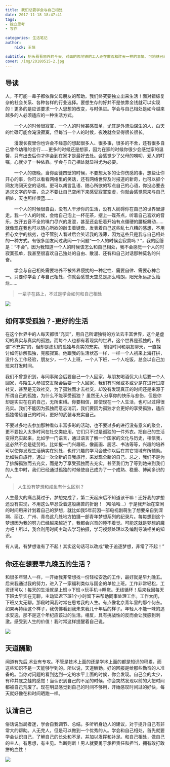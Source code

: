 ```yaml
---
title: 我们总要学会与自己相处
date: 2017-11-18 18:47:41
tags: 
- 独立思考
- 写作

categories: 生活笔记
author:
	nick: 王恒

subtitle: 抬头看看窗外的今天，对面的修地铁的工人还在做着和昨天一样的事情。可地铁已经修了 2 年了。
cover: /img/20180515-2.jpg
---
```

## 导读
人，不可能一辈子都依靠父母朋友的帮助。我们终究要独立出来生活！面对错综复杂的社会关系、各种各样的行业选择。要想生存的好并不是依靠金钱就可以实现的！更多的是应该要求一个人思想的改变，与时俱进。学会与自己相处是如今越来越多的人必须适应的一种生活方式。

<!-- more -->


　　一个人的时候很寂寞，一个人的时候甚感孤单，尤其是外漂泊谋生的人，白天的忙碌可能会淹没寂寞，但每当一个人的时候，夜晚就会显得很长很长。

　　漫漫长夜里你也许会不经意的想起很多人、很多事，很多的不舍，还有很多自己曾今幼稚的言行……更多的时候还是想家，因为在家的时候你很少会感觉家的温馨，只有出去后你才体会到在家才是最好去处。会感觉少了父母的唠叨、爱人的叮嘱，心就少了一种依靠。学会与自己相处就显得尤为必要。

　　一个人的夜晚，当你面徒四壁的时候，不要想太多的让你伤感的事，想些让你开心的事，你可以看看网络里的笑话，还有网络世界及时报道的新奇，也可以抓个网友海阔天空的话唠。更可以胡言乱语、随心所欲的写点自己的心语，你没必要去追求文字的华美，总之不要让自己空闲下来感受寂寞空虚，你就会感觉原来与自己相处，天也照样很蓝……

　　一个人的时候很自由，没有人干涉你的生活，没有人妨碍你在自己的世界里游走。我一个人的时候，会给自己泡上一杯花茶，摆上一碟茶点，听着自己喜欢的音乐，放开五音不全的嗓门尽兴的发泄，甚至还会扭着开始有点僵硬的腰板舞动……就像现在我也可以随心所欲的敲击着键盘，发表着自己这些乱七八糟的感想，不用担心文字的拙劣，也不管别人看过后会笑话我的浅薄，因为这些只是我与自己相处的一种方式。有很多朋友问过我同一个问题“一个人的时候会寂寞吗？”，我的回答是：“不会”。因为我知道一个人的时候该怎么和自己相处，我不会感觉一个人的时寂寞孤单，我甚至很喜欢自己独处的自由、散漫、还有和自己对话那种莫名的兴奋。

　　学会与自己相处需要培养不被外界侵扰的一种定性、需要自律、需要心神合一。只要你学会了与自己相处，你就会感觉天空总是那么晴朗，阳光永远那么灿烂……

> 一辈子在路上，不过是学会如何和自己相处

![](http://static.oneplus.cn/data/attachment/forum/201710/09/171649nneo1tpolqqtpall.jpg)

## 如何享受孤独？-更好的生活

在这个世界中的人每天都很“充实”，用自己所谓独特的方法去丰富世界，这个是虚幻的真实与真实的孤独。而每个人也都有着现实的世界，这个世界是孤独的，所谓“不充实”的，但却是虚幻的孤独与真实的充实。
前段时间和朋友聊天，一直探讨如何排解孤独，克服寂寞。他跟我的生活状态一样，一样一个人初来上海打拼，没什么工作经验，朋友少，一个人上班，一个人下班，一个人吃饭，总会以自己加班来打发时间。

我们不曾意识到，与同事聚会后要自己一个人回家，与朋友喝酒侃大山后要一个人回家，与陌生人参加交友聚会后要一个人回家，我们有时候或多或少是在进行过度社交，甚至是无效社交，为了孤独而才去社交，却没有发现真正的时间还是来源于所谓自己的孤独，为什么不能享受孤独？
虽然无人分享你的快乐与悲伤，但是你却是实实在在的自己，无所束缚。你要相信，即使现在一个人生活，也可以过得很充实。我们不能因为孤独而意志消沉，我们要因为孤独才会更好的享受孤独，适应孤独带给自己的时间，更好的武装与充实自己。

不要过多地去参加那种看似丰富多彩的活动，也不要过多的进行没有意义的聚会，更不要投入太多时间在社交类应用，它们只不过是孤独的一件外衣。把自己的生活变得充实起来，比如学一门语言，通过语言了解一个国家的文化与历史，相信我，这必然不会是徒劳的。比如报一门兴趣班，像画画、厨艺、书法等等，兴趣的培养可以使你发现生活确实在别处，也许兴趣的学习会使你以后在其它领域有所辅助。比如独自旅行，通过一次全新的自我旅行，来发现全新的自己。总之，我们不是为了排解孤独而去充实，而是为了享受孤独而去充实，甚至我们为了等到她来到我们的人生中时，我们已经通过孤独的时候使自己成为了一个成熟、稳重、博闻多识的人。

> 人生没有梦想和咸鱼有什么区别？

人生最大的痛苦莫过于，梦想完成了，第二天起床后不知道该干嘛！还好我的梦想还没有实现，不用这么早忍受着这般痛苦的折磨！（哈哈哈...）于是我开始在空闲的时间用来计划着自己的梦想，就比如我5年前因一部电视剧萌生了想要亲自到深圳、丽江、广州、青岛这几处地方拍摄一部青年梦想系列的纪录片。每每想到这个梦想因为我的努力已经越来越近了，我都会兴奋的睡不着觉。可能这就是梦想的魔力吧！所以，我会利用时间主动去学习拍摄，学习视频处理以及编剧导演相关的知识。

有人说，有梦想谁有了不起！其实这句话可以改成“敢于追逐梦想，非常了不起！”

## 你还在想要早九晚五的生活？

和很多年轻人一样，一开始我非常想找一份轻松安逸的工作，最好就是早九晚五。后来我通过我的努力，进入了一家福利类似与国企的单位上班。工作非常轻松，工资还可以！每天的生活就是上班->下班->玩手机->睡觉。无线循环！后来我因每天下班太早实在无聊，主动延迟下班1个小时留下来帮助同事处理工作。工作太闲，下班又太无聊。那段时间我时常在思考我的人生。有点像北京青年里的那个何东。如果再持续这个样子，我仿佛看到我未来我几十年后的样子。年轻人不能一味的追求安逸，那不是这个年纪应该过的生活。相反，具有挑战性的反而会让我感到刺激。感受到人生的价值！我时常这样提醒着自己说。

![](http://static.oneplus.cn/data/attachment/forum/201710/09/171754bo197qp7g0lolopn.jpg.w_768.jpg)

## 天道酬勤
闻道有先后,术业有专攻。不管是技术上面的还是学术上面的都是知识的积累，而这些知识不是一天能够学到的。所以说，天道酬勤。好的回报是给那些勤奋的人准备的。当你对问题的看到达到一定的水平上面的时候，你会发现。自己会的太少，有种井底之蛙的感觉！当认识到自己的不足的时候，你会突然发现以前的大把时间都被自己荒废了。现在明显感觉到自己的时间不够用，开始感叹时间过的好快，每天就好像在和时间晒跑一样。


## 认清自己

俗话说当局者迷，学会自我调节、总结。多听听身边人的建议，对于提升自己有非常大的帮助。人无完人，但是可以做到一个优秀的人。学会和自己相处，首先就要学会认识自己，了解自己的长处和不足，并加以发挥和补足。和自己相处，做自己的主人。有思想，有主见。当断则断！男人就要勇于承担责任和担当，拥有敢打敢拼的血性！

![](http://static.oneplus.cn/data/attachment/forum/201705/27/121330yehaaisa60peqi91.jpg)